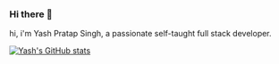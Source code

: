 ### Hi there 👋

hi, i'm Yash Pratap Singh, a passionate self-taught full stack developer. 

[![Yash's GitHub stats](https://github-readme-stats.vercel.app/api?username=11yashpratapsingh)](https://github.com/11yashpratapsingh/github-readme-stats)
